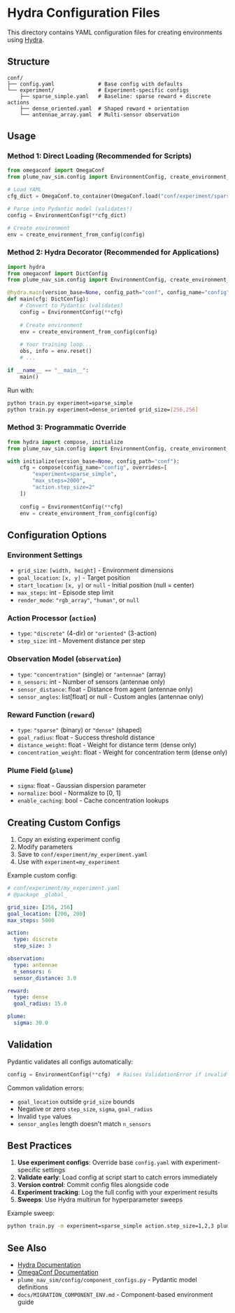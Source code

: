 # Hydra Configuration Files

This directory contains YAML configuration files for creating environments using [Hydra](https://hydra.cc/).

## Structure

```text
conf/
├── config.yaml              # Base config with defaults
└── experiment/              # Experiment-specific configs
    ├── sparse_simple.yaml   # Baseline: sparse reward + discrete actions
    ├── dense_oriented.yaml  # Shaped reward + orientation
    └── antennae_array.yaml  # Multi-sensor observation
```

## Usage

### Method 1: Direct Loading (Recommended for Scripts)

```python
from omegaconf import OmegaConf
from plume_nav_sim.config import EnvironmentConfig, create_environment_from_config

# Load YAML
cfg_dict = OmegaConf.to_container(OmegaConf.load("conf/experiment/sparse_simple.yaml"))

# Parse into Pydantic model (validates!)
config = EnvironmentConfig(**cfg_dict)

# Create environment
env = create_environment_from_config(config)
```

### Method 2: Hydra Decorator (Recommended for Applications)

```python
import hydra
from omegaconf import DictConfig
from plume_nav_sim.config import EnvironmentConfig, create_environment_from_config

@hydra.main(version_base=None, config_path="conf", config_name="config")
def main(cfg: DictConfig):
    # Convert to Pydantic (validates)
    config = EnvironmentConfig(**cfg)
    
    # Create environment
    env = create_environment_from_config(config)
    
    # Your training loop...
    obs, info = env.reset()
    # ...

if __name__ == "__main__":
    main()
```

Run with:

```bash
python train.py experiment=sparse_simple
python train.py experiment=dense_oriented grid_size=[256,256]
```

### Method 3: Programmatic Override

```python
from hydra import compose, initialize
from plume_nav_sim.config import EnvironmentConfig, create_environment_from_config

with initialize(version_base=None, config_path="conf"):
    cfg = compose(config_name="config", overrides=[
        "experiment=sparse_simple",
        "max_steps=2000",
        "action.step_size=2"
    ])
    
    config = EnvironmentConfig(**cfg)
    env = create_environment_from_config(config)
```

## Configuration Options

### Environment Settings

- `grid_size`: `[width, height]` - Environment dimensions
- `goal_location`: `[x, y]` - Target position
- `start_location`: `[x, y]` or `null` - Initial position (null = center)
- `max_steps`: int - Episode step limit
- `render_mode`: `"rgb_array"`, `"human"`, or `null`

### Action Processor (`action`)

- `type`: `"discrete"` (4-dir) or `"oriented"` (3-action)
- `step_size`: int - Movement distance per step

### Observation Model (`observation`)

- `type`: `"concentration"` (single) or `"antennae"` (array)
- `n_sensors`: int - Number of sensors (antennae only)
- `sensor_distance`: float - Distance from agent (antennae only)
- `sensor_angles`: list[float] or null - Custom angles (antennae only)

### Reward Function (`reward`)

- `type`: `"sparse"` (binary) or `"dense"` (shaped)
- `goal_radius`: float - Success threshold distance
- `distance_weight`: float - Weight for distance term (dense only)
- `concentration_weight`: float - Weight for concentration term (dense only)

### Plume Field (`plume`)

- `sigma`: float - Gaussian dispersion parameter
- `normalize`: bool - Normalize to [0, 1]
- `enable_caching`: bool - Cache concentration lookups

## Creating Custom Configs

1. Copy an existing experiment config
2. Modify parameters
3. Save to `conf/experiment/my_experiment.yaml`
4. Use with `experiment=my_experiment`

Example custom config:
```yaml
# conf/experiment/my_experiment.yaml
# @package _global_

grid_size: [256, 256]
goal_location: [200, 200]
max_steps: 5000

action:
  type: discrete
  step_size: 3

observation:
  type: antennae
  n_sensors: 6
  sensor_distance: 3.0

reward:
  type: dense
  goal_radius: 15.0

plume:
  sigma: 30.0
```

## Validation

Pydantic validates all configs automatically:
```python
config = EnvironmentConfig(**cfg)  # Raises ValidationError if invalid
```

Common validation errors:
- `goal_location` outside `grid_size` bounds
- Negative or zero `step_size`, `sigma`, `goal_radius`
- Invalid `type` values
- `sensor_angles` length doesn't match `n_sensors`

## Best Practices

1. **Use experiment configs**: Override base `config.yaml` with experiment-specific settings
2. **Validate early**: Load config at script start to catch errors immediately
3. **Version control**: Commit config files alongside code
4. **Experiment tracking**: Log the full config with your experiment results
5. **Sweeps**: Use Hydra multirun for hyperparameter sweeps

Example sweep:
```bash
python train.py -m experiment=sparse_simple action.step_size=1,2,3 plume.sigma=10,20,30
```

## See Also

- [Hydra Documentation](https://hydra.cc/docs/intro/)
- [OmegaConf Documentation](https://omegaconf.readthedocs.io/)
- `plume_nav_sim/config/component_configs.py` - Pydantic model definitions
- `docs/MIGRATION_COMPONENT_ENV.md` - Component-based environment guide
